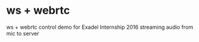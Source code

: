 # ws + webrtc
ws + webrtc control demo for Exadel Internship 2016
streaming audio from mic to server
